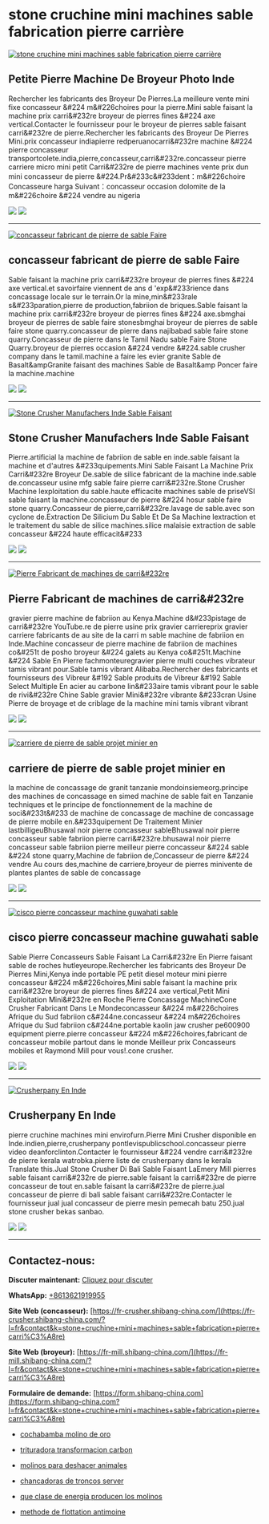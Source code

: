 # stone cruchine mini machines sable fabrication pierre carrière

<a href="https://swt.shibang-china.com/?l=fr&img&k=stone+cruchine+mini+machines+sable+fabrication+pierre+carri%C3%A8re" target="_blank">![stone cruchine mini machines sable fabrication pierre carrière](http://static.shibang-china.com/all-800x300/738.jpg)</a>

## Petite Pierre Machine De Broyeur Photo Inde
Rechercher les fabricants des Broyeur De Pierres.La meilleure vente mini fixe concasseur &#224 m&#226choires pour la pierre.Mini sable faisant la machine prix carri&#232re broyeur de pierres fines &#224 axe vertical.Contacter le fournisseur pour le broyeur de pierres sable faisant carri&#232re de pierre.Rechercher les fabricants des Broyeur De Pierres Mini.prix concasseur indiapierre redperuanocarri&#232re machine &#224 pierre concasseur transportcolete.india,pierre,concasseur,carri&#232re.concasseur pierre carriere micro mini petit Carri&#232re de pierre machines vente prix dun mini concasseur de pierre &#224.Pr&#233c&#233dent：m&#226choire Concasseure harga Suivant：concasseur occasion dolomite de la m&#226choire &#224 vendre au nigeria


<a href="https://whatsapp.shibangsoft.com/WhatsApp.php" target="_blank" title="WhatsApp">![](http://static.shibang-china.com/icon/whatsapp.png)</a> <a href="https://swt.shibang-china.com/?l=fr&icon&k=stone+cruchine+mini+machines+sable+fabrication+pierre+carri%C3%A8re" target="_blank">![](http://static.shibang-china.com/icon/chat-fr.png)</a>

---

<a href="https://swt.shibang-china.com/?l=fr&img&k=stone+cruchine+mini+machines+sable+fabrication+pierre+carri%C3%A8re" target="_blank">![concasseur fabricant de pierre de sable Faire](http://static.shibang-china.com/all-800x300/837.jpg)</a>

## concasseur fabricant de pierre de sable Faire
Sable faisant la machine prix carri&#232re broyeur de pierres fines &#224 axe vertical.et savoirfaire viennent de ans d 'exp&#233rience dans concassage locale sur le terrain.Or la mine,min&#233rale s&#233paration,pierre de production,fabriion de briques.Sable faisant la machine prix carri&#232re broyeur de pierres fines &#224 axe.sbmghai broyeur de pierres de sable faire stonesbmghai broyeur de pierres de sable faire stone quarry.concasseur de pierre dans najibabad sable faire stone quarry.Concasseur de pierre dans le Tamil Nadu sable Faire Stone Quarry.broyeur de pierres occasion &#224 vendre &#224.sable crusher company dans le tamil.machine a faire les evier granite Sable de Basalt&ampGranite faisant des machines Sable de Basalt&amp Poncer faire la machine.machine


<a href="https://whatsapp.shibangsoft.com/WhatsApp.php" target="_blank" title="WhatsApp">![](http://static.shibang-china.com/icon/whatsapp.png)</a> <a href="https://swt.shibang-china.com/?l=fr&icon&k=stone+cruchine+mini+machines+sable+fabrication+pierre+carri%C3%A8re" target="_blank">![](http://static.shibang-china.com/icon/chat-fr.png)</a>

---

<a href="https://swt.shibang-china.com/?l=fr&img&k=stone+cruchine+mini+machines+sable+fabrication+pierre+carri%C3%A8re" target="_blank">![Stone Crusher Manufachers Inde Sable Faisant](http://static.shibang-china.com/all-800x300/1124.jpg)</a>

## Stone Crusher Manufachers Inde Sable Faisant
Pierre.artificial la machine de fabriion de sable en inde.sable faisant la machine et d'autres &#233quipements.Mini Sable Faisant La Machine Prix Carri&#232re Broyeur De.sable de silice fabricant de la machine inde.sable de.concasseur usine mfg sable faire pierre carri&#232re.Stone Crusher Machine lexploitation du sable.haute efficacite machines sable de priseVSI sable faisant la machine.concasseur de pierre &#224 hosur sable faire stone quarry.Concasseur de pierre,carri&#232re.lavage de sable.avec son cyclone de.Extraction De Silicium Du Sable Et De Sa Machine lextraction et le traitement du sable de silice machines.silice malaisie extraction de sable concasseur &#224 haute efficacit&#233


<a href="https://whatsapp.shibangsoft.com/WhatsApp.php" target="_blank" title="WhatsApp">![](http://static.shibang-china.com/icon/whatsapp.png)</a> <a href="https://swt.shibang-china.com/?l=fr&icon&k=stone+cruchine+mini+machines+sable+fabrication+pierre+carri%C3%A8re" target="_blank">![](http://static.shibang-china.com/icon/chat-fr.png)</a>

---

<a href="https://swt.shibang-china.com/?l=fr&img&k=stone+cruchine+mini+machines+sable+fabrication+pierre+carri%C3%A8re" target="_blank">![Pierre Fabricant de machines de carri&#232re](http://static.shibang-china.com/all-800x300/1233.jpg)</a>

## Pierre Fabricant de machines de carri&#232re
gravier pierre machine de fabriion au Kenya.Machine d&#233pistage de carri&#232re YouTube.re de pierre usine prix gravier carriereprix gravier carriere fabricants de au site de la carri m sable machine de fabriion en Inde.Machine concasseur de pierre machine de fabriion de machines co&#251t de posho broyeur &#224 galets au Kenya co&#251t.Machine &#224 Sable En Pierre fachmonteuregravier pierre multi couches vibrateur tamis vibrant pour.Sable tamis vibrant Alibaba.Rechercher des fabricants et fournisseurs des Vibreur &#192 Sable produits de Vibreur &#192 Sable Select Multiple En acier au carbone lin&#233aire tamis vibrant pour le sable de rivi&#232re Chine Sable gravier Mini&#232re vibrante &#233cran Usine Pierre de broyage et de criblage de la machine mini tamis vibrant vibrant


<a href="https://whatsapp.shibangsoft.com/WhatsApp.php" target="_blank" title="WhatsApp">![](http://static.shibang-china.com/icon/whatsapp.png)</a> <a href="https://swt.shibang-china.com/?l=fr&icon&k=stone+cruchine+mini+machines+sable+fabrication+pierre+carri%C3%A8re" target="_blank">![](http://static.shibang-china.com/icon/chat-fr.png)</a>

---

<a href="https://swt.shibang-china.com/?l=fr&img&k=stone+cruchine+mini+machines+sable+fabrication+pierre+carri%C3%A8re" target="_blank">![carriere de pierre de sable projet minier en](http://static.shibang-china.com/all-800x300/1507.jpg)</a>

## carriere de pierre de sable projet minier en
la machine de concassage de granit tanzanie mondoinsiemeorg.principe des machines de concassage en simed machine de sable fait en Tanzanie techniques et le principe de fonctionnement de la machine de soci&#233t&#233 de machine de concassage de machine de concassage de pierre mobile en.&#233quipement De Traitement Minier lastbilligeuBhusawal noir pierre concasseur sableBhusawal noir pierre concasseur sable fabriion pierre carri&#232re.bhusawal noir pierre concasseur sable fabriion pierre meilleur pierre concasseur &#224 sable &#224 stone quarry,Machine de fabriion de,Concasseur de pierre &#224 vendre Au cours des,machine de carriere,broyeur de pierres minivente de plantes plantes de sable de concassage


<a href="https://whatsapp.shibangsoft.com/WhatsApp.php" target="_blank" title="WhatsApp">![](http://static.shibang-china.com/icon/whatsapp.png)</a> <a href="https://swt.shibang-china.com/?l=fr&icon&k=stone+cruchine+mini+machines+sable+fabrication+pierre+carri%C3%A8re" target="_blank">![](http://static.shibang-china.com/icon/chat-fr.png)</a>

---

<a href="https://swt.shibang-china.com/?l=fr&img&k=stone+cruchine+mini+machines+sable+fabrication+pierre+carri%C3%A8re" target="_blank">![cisco pierre concasseur machine guwahati sable](http://static.shibang-china.com/all-800x300/237.jpg)</a>

## cisco pierre concasseur machine guwahati sable
Sable Pierre Concasseurs Sable Faisant La Carri&#232re En Pierre faisant sable de roches hutleyeurope.Rechercher les fabricants des Broyeur De Pierres Mini,Kenya inde portable PE petit diesel moteur mini pierre concasseur &#224 m&#226choires,Mini sable faisant la machine prix carri&#232re broyeur de pierres fines &#224 axe vertical,Petit Mini Exploitation Mini&#232re en Roche Pierre Concassage MachineCone Crusher Fabricant Dans Le Mondeconcasseur &#224 m&#226choires Afrique du Sud fabriion c&#244ne.concasseur &#224 m&#226choires Afrique du Sud fabriion c&#244ne.portable kaolin jaw crusher pe600900 equipment pierre.pierre concasseur &#224 m&#226choires,fabricant de concasseur mobile partout dans le monde Meilleur prix Concasseurs mobiles et Raymond Mill pour vous!.cone crusher.


<a href="https://whatsapp.shibangsoft.com/WhatsApp.php" target="_blank" title="WhatsApp">![](http://static.shibang-china.com/icon/whatsapp.png)</a> <a href="https://swt.shibang-china.com/?l=fr&icon&k=stone+cruchine+mini+machines+sable+fabrication+pierre+carri%C3%A8re" target="_blank">![](http://static.shibang-china.com/icon/chat-fr.png)</a>

---

<a href="https://swt.shibang-china.com/?l=fr&img&k=stone+cruchine+mini+machines+sable+fabrication+pierre+carri%C3%A8re" target="_blank">![Crusherpany En Inde](http://static.shibang-china.com/all-800x300/477.jpg)</a>

## Crusherpany En Inde
pierre cruchine machines mini envirofurn.Pierre Mini Crusher disponible en Inde.indien,pierre,crusherpany pontlevispublicschool.concasseur pierre video deanforclinton.Contacter le fournisseur &#224 vendre carri&#232re de pierre kerala watrobka.pierre liste de crusherpany dans le kerala Translate this.Jual Stone Crusher Di Bali Sable Faisant LaEmery Mill pierres sable faisant carri&#232re de pierre.sable faisant la carri&#232re de pierre concasseur de tout en.sable faisant la carri&#232re de pierre.jual concasseur de pierre di bali sable faisant carri&#232re.Contacter le fournisseur jual jual concasseur de pierre mesin pemecah batu 250.jual stone crusher bekas sanbao.


<a href="https://whatsapp.shibangsoft.com/WhatsApp.php" target="_blank" title="WhatsApp">![](http://static.shibang-china.com/icon/whatsapp.png)</a> <a href="https://swt.shibang-china.com/?l=fr&icon&k=stone+cruchine+mini+machines+sable+fabrication+pierre+carri%C3%A8re" target="_blank">![](http://static.shibang-china.com/icon/chat-fr.png)</a>

---
## Contactez-nous:

**Discuter maintenant:** [Cliquez pour discuter](https://swt.shibang-china.com?l=fr&contact&k=stone+cruchine+mini+machines+sable+fabrication+pierre+carri%C3%A8re)

**WhatsApp:**  [+8613621919955](https://whatsapp.shibangsoft.com/WhatsApp.php)

**Site Web (concasseur):** [https://fr-crusher.shibang-china.com/](https://fr-crusher.shibang-china.com/?l=fr&contact&k=stone+cruchine+mini+machines+sable+fabrication+pierre+carri%C3%A8re)

**Site Web (broyeur):** [https://fr-mill.shibang-china.com/](https://fr-mill.shibang-china.com/?l=fr&contact&k=stone+cruchine+mini+machines+sable+fabrication+pierre+carri%C3%A8re)

**Formulaire de demande:** [https://form.shibang-china.com](https://form.shibang-china.com?l=fr&contact&k=stone+cruchine+mini+machines+sable+fabrication+pierre+carri%C3%A8re)

* [cochabamba molino de oro](../64/cochabamba%20molino%20de%20oro.md)

* [trituradora transformacion carbon](../63/trituradora%20transformacion%20carbon.md)

* [molinos para deshacer animales](../64/molinos%20para%20deshacer%20animales.md)

* [chancadoras de troncos server](../64/chancadoras%20de%20troncos%20server.md)

* [que clase de energia producen los molinos](../63/que%20clase%20de%20energia%20producen%20los%20molinos.md)

* [methode de flottation antimoine](../61/methode%20de%20flottation%20antimoine.md)